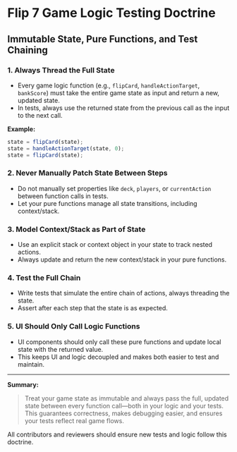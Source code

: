 # Flip 7 Game Logic Testing Doctrine

## Immutable State, Pure Functions, and Test Chaining

### 1. Always Thread the Full State

- Every game logic function (e.g., `flipCard`, `handleActionTarget`, `bankScore`) must take the entire game state as input and return a new, updated state.
- In tests, always use the returned state from the previous call as the input to the next call.

**Example:**

```ts
state = flipCard(state);
state = handleActionTarget(state, 0);
state = flipCard(state);
```

### 2. Never Manually Patch State Between Steps

- Do not manually set properties like `deck`, `players`, or `currentAction` between function calls in tests.
- Let your pure functions manage all state transitions, including context/stack.

### 3. Model Context/Stack as Part of State

- Use an explicit stack or context object in your state to track nested actions.
- Always update and return the new context/stack in your pure functions.

### 4. Test the Full Chain

- Write tests that simulate the entire chain of actions, always threading the state.
- Assert after each step that the state is as expected.

### 5. UI Should Only Call Logic Functions

- UI components should only call these pure functions and update local state with the returned value.
- This keeps UI and logic decoupled and makes both easier to test and maintain.

---

**Summary:**

> Treat your game state as immutable and always pass the full, updated state between every function call—both in your logic and your tests. This guarantees correctness, makes debugging easier, and ensures your tests reflect real game flows.

All contributors and reviewers should ensure new tests and logic follow this doctrine.
